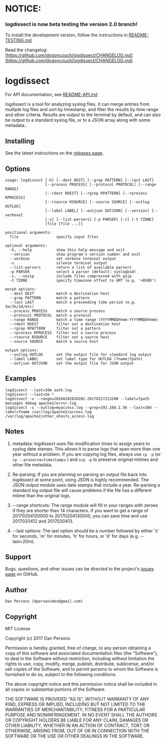 # NOTICE:
### logdissect is now beta testing the version 2.0 branch!
To install the development version, follow the instructions in [README-TESTING.md](README-TESTING.md).

Read the changelog:
[https://github.com/dogoncouch/logdissect/CHANGELOG.md](https://github.com/dogoncouch/logdissect/CHANGELOG.md)

# logdissect
For API documentation, see [README-API.md](README-API.md)

logdissect is a tool for analyzing syslog files. It can merge entries from multiple log files and sort by timestamp, and filter the results by time range and other criteria. Results are output to the terminal by default, and can also be output to a standard syslog file, or to a JSON array along with some metadata..

## Installing
See the latest instructions on the [releases page](https://github.com/dogoncouch/logdissect/releases).

## Options

    usage: logdissect [-h] [--dest DEST] [--grep PATTERN] [--last LAST]
                      [--process PROCESS] [--protocol PROTOCOL] [--range RANGE]
                      [--rdest RDEST] [--rgrep RPATTERN] [--rprocess RPROCESS]
                      [--rsource RSOURCE] [--source SOURCE] [--outlog OUTLOG]
                      [--label LABEL] [--outjson OUTJSON] [--version] [--verbose]
                      [-s] [--list-parsers] [-p PARSER] [-z] [-t TZONE]
                      [file [file ...]]
    
    positional arguments:
      file                 specify input files
    
    optional arguments:
      -h, --help           show this help message and exit
      --version            show program's version number and exit
      --verbose            set verbose terminal output
      -s                   silence terminal output
      --list-parsers       return a list of available parsers
      -p PARSER            select a parser (default: syslogbsd)
      -z, --unzip          include files compressed with gzip
      -t TZONE             specify timezone offset to GMT (e.g. '+0500')
    
    morph options:
      --dest DEST          match a destination host
      --grep PATTERN       match a pattern
      --last LAST          match a preceeding time period (e.g. 5m/3h/2d/etc)
      --process PROCESS    match a source process
      --protocol PROTOCOL  match a protocol
      --range RANGE        match a time range (YYYYMMDDhhmm-YYYYMMDDhhmm)
      --rdest RDEST        filter out a destination host
      --rgrep RPATTERN     filter out a pattern
      --rprocess RPROCESS  filter out a source process
      --rsource RSOURCE    filter out a source host
      --source SOURCE      match a source host
    
    output options:
      --outlog OUTLOG      set the output file for standard log output
      --label LABEL        set label type for OUTLOG (fname|fpath)
      --outjson OUTJSON    set the output file for JSON output

## Examples
    
    logdissect --last=10m auth.log
    logdissect --last=2m *
    logdissect -v --range=20160202020202-20170227213200 --label=fpath messages debug apache2/error.log
    logdissect -s --outlog=myaccess.log --grep=192.168.1.56 --last=30d --label=fname /var/log/apache2/access.log /var/log/apache2/other_vhosts_access.log

## Notes
1. metadata: logdissect uses file modification times to assign years to syslog date stamps. This allows it to parse logs that span more than one year without a problem. If you are copying log files, always use `` cp -p `` (or `` cp --preserve=timestamps `` ) and `` scp -p `` to preserve original mtimes and other file metadata.

2. Re-parsing: If you are planning on parsing an output file back into logdissect at some point, using JSON is highly recommended. The JSON output module uses date stamps that include a year. Re-parsing a standard log output file will cause problems if the file has a different mtime than the original logs.

3. --range shortcuts: The range module will fill in your ranges with zeroes if they are shorter than 14 characters. If you want to get a range of 20170204120000 to 20170204130000, you can save time and use 2017020412 and 2017020413.

4. --last options: The last option should be a number followed by either 's' for seconds, 'm' for minutes, 'h' for hours, or 'd' for days (e.g. --last=20m).

## Support
Bugs, questions, and other issues can be directed to the project's [issues page](https://github.com/dogoncouch/logdissect/issues) on GitHub.

## Author
    Dan Persons (dpersonsdev@gmail.com)

## Copyright
MIT License

Copyright (c) 2017 Dan Persons

Permission is hereby granted, free of charge, to any person obtaining a copy
of this software and associated documentation files (the "Software"), to deal
in the Software without restriction, including without limitation the rights
to use, copy, modify, merge, publish, distribute, sublicense, and/or sell
copies of the Software, and to permit persons to whom the Software is
furnished to do so, subject to the following conditions:

The above copyright notice and this permission notice shall be included in all
copies or substantial portions of the Software.

THE SOFTWARE IS PROVIDED "AS IS", WITHOUT WARRANTY OF ANY KIND, EXPRESS OR
IMPLIED, INCLUDING BUT NOT LIMITED TO THE WARRANTIES OF MERCHANTABILITY,
FITNESS FOR A PARTICULAR PURPOSE AND NONINFRINGEMENT. IN NO EVENT SHALL THE
AUTHORS OR COPYRIGHT HOLDERS BE LIABLE FOR ANY CLAIM, DAMAGES OR OTHER
LIABILITY, WHETHER IN AN ACTION OF CONTRACT, TORT OR OTHERWISE, ARISING FROM,
OUT OF OR IN CONNECTION WITH THE SOFTWARE OR THE USE OR OTHER DEALINGS IN THE
SOFTWARE.
